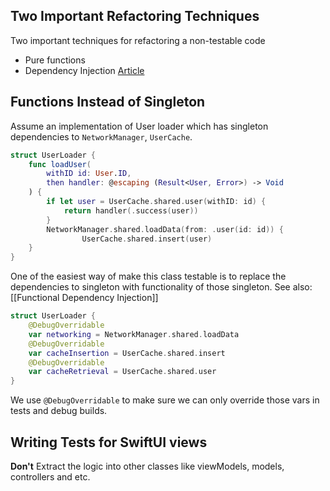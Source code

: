 ## Two Important Refactoring Techniques
Two important techniques for refactoring a non-testable code
* Pure functions
* Dependency Injection
[Article](https://www.swiftbysundell.com/articles/refactoring-swift-code-for-testability)
## Functions Instead of Singleton
Assume an implementation of User loader which has singleton dependencies to `NetworkManager`, `UserCache`.
```Swift
struct UserLoader {
    func loadUser(
        withID id: User.ID,
        then handler: @escaping (Result<User, Error>) -> Void
    ) {
        if let user = UserCache.shared.user(withID: id) {
            return handler(.success(user))
        }
        NetworkManager.shared.loadData(from: .user(id: id)) { 
                UserCache.shared.insert(user)
    }
}
```
One of the easiest way of make this class testable is to replace the dependencies to singleton with functionality of those singleton.
See also: [[Functional Dependency Injection]]
```Swift 
struct UserLoader {
	@DebugOverridable
    var networking = NetworkManager.shared.loadData
    @DebugOverridable
    var cacheInsertion = UserCache.shared.insert
    @DebugOverridable
    var cacheRetrieval = UserCache.shared.user
}
```
We use `@DebugOverridable` to make sure we can only override those vars in tests and debug builds.
## Writing Tests for SwiftUI views
**Don't**
Extract the logic into other classes like viewModels, models, controllers and etc.